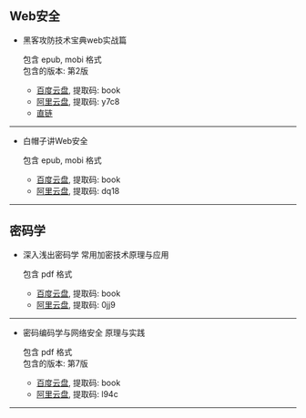 ## Web安全

- 黑客攻防技术宝典web实战篇

  包含 epub, mobi 格式  
  包含的版本: 第2版  

  - [百度云盘](https://pan.baidu.com/s/1dc-7zUwkfdVWHuTzzI3luA), 提取码: book
  - [阿里云盘](https://www.aliyundrive.com/s/mVncY6UqrN2), 提取码: y7c8
  - [直链](https://static.xjq.icu/book/黑客攻防技术宝典-Web实战篇(第2版).mobi)
***
- 白帽子讲Web安全

  包含 epub, mobi 格式  

  - [百度云盘](https://pan.baidu.com/s/1y8_7ITaXq9tz_UxwF8nLfA), 提取码: book
  - [阿里云盘](https://www.aliyundrive.com/s/4x3N7bMRo21), 提取码: dq18
***

## 密码学

- 深入浅出密码学 常用加密技术原理与应用

  包含 pdf 格式  

  - [百度云盘](https://pan.baidu.com/s/1s7RmHNwyRIhiMgQqiblhgw), 提取码: book
  - [阿里云盘](https://www.aliyundrive.com/s/3c468BxvmPL), 提取码: 0jj9
***
- 密码编码学与网络安全 原理与实践

  包含 pdf 格式  
  包含的版本: 第7版  

  - [百度云盘](https://pan.baidu.com/s/1E9Cd7w4pKOgU2vc3U8ZoYQ), 提取码: book
  - [阿里云盘](https://www.aliyundrive.com/s/5KDnfrKYdeD), 提取码: l94c
***

